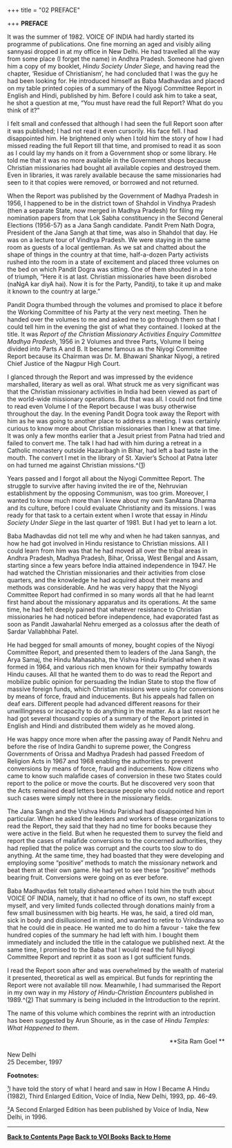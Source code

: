 +++
title = "02 PREFACE"

+++
**PREFACE**

It was the summer of 1982.  VOICE OF INDIA had hardly started its
programme of publications.  One fine morning an aged and visibly ailing
sannyasi dropped in at my office in New Delhi.  He had travelled all the
way from some place (I forget the name) in Andhra Pradesh.  Someone had
given him a copy of my booklet, *Hindu Society Under Siege*, and having
read the chapter, ‘Residue of Christianism’, he had concluded that I was
the guy he had been looking for.  He introduced himself as Baba
Madhavdas and placed on my table printed copies of a summary of the
Niyogi Committee Report in English and Hindi, published by him.  Before
I could ask him to take a seat, he shot a question at me, “You must have
read the full Report?  What do you think of it?”

I felt small and confessed that although I had seen the full Report soon
after it was published; I had not read it even cursorily.  His face
fell.  I had disappointed him.  He brightened only when I told him the
story of how I had missed reading the full Report till that time, and
promised to read it as soon as I could lay my hands on it from a
Government shop or some library.  He told me that it was no more
available in the Government shops because Christian missionaries had
bought all available copies and destroyed them.  Even in libraries, it
was rarely available because the same missionaries had seen to it that
copies were removed, or borrowed and not returned.

When the Report was published by the Government of Madhya Pradesh in
1956, I happened to be in the district town of Shahdol in Vindhya
Pradesh (then a separate State, now merged in Madhya Pradesh) for filing
my nomination papers from that Lok Sabha constituency in the Second
General Elections (1956-57) as a Jana Sangh candidate.  Pandit Prem Nath
Dogra, President of the Jana Sangh at that time, was also in Shahdol
that day.  He was on a lecture tour of Vindhya Pradesh.  We were staying
in the same room as guests of a local gentleman.  As we sat and chatted
about the shape of things in the country at that time, half-a-dozen
Party activists rushed into the room in a state of excitement and placed
three volumes on the bed on which Pandit Dogra was sitting.  One of them
shouted in a tone of triumph, “Here it is at last.  Christian
missionaries have been disrobed (naNgA kar diyA hai).  Now it is for the
Party, Panditji, to take it up and make it known to the country at
large.”

Pandit Dogra thumbed through the volumes and promised to place it before
the Working Committee of his Party at the very next meeting.  Then he
handed over the volumes to me and asked me to go through them so that I
could tell him in the evening the gist of what they contained. I looked
at the title.  It was *Report of the Christian Missionary Activities
Enquiry Committee Madhya Pradesh*, 1956 in 2 Volumes and three Parts,
Volume II being divided into Parts A and B. It became famous as the
Niyogi Committee Report because its Chairman was Dr. M. Bhawani Shankar
Niyogi, a retired Chief Justice of the Nagpur High Court.

I glanced through the Report and was impressed by the evidence
marshalled, literary as well as oral.  What struck me as very
significant was that the Christian missionary activities in India had
been viewed as part of the world-wide missionary operations.  But that
was all. I could not find time to read even Volume I of the Report
because I was busy otherwise throughout the day.  In the evening Pandit
Dogra took away the Report with him as he was going to another place to
address a meeting. I was certainly curious to know more about Christian
missionaries than I knew at that time.  It was only a few months earlier
that a Jesuit priest from Patna had tried and failed to convert me.  The
talk I had had with him during a retreat in a Catholic monastery outside
Hazaribagh in Bihar, had left a bad taste in the mouth.  The convert I
met in the library of St. Xavier’s School at Patna later on had turned
me against Christian missions.^([1](#1))

Years passed and I forgot all about the Niyogi Committee Report.  The
struggle to survive after having invited the ire of the, Nehruvian
establishment by the opposing Communism, was too grim.  Moreover, I
wanted to know much more than I knew about my own SanAtana Dharma and
its culture, before I could evaluate Christianity and its missions. I
was ready for that task to a certain extent when I wrote that essay in
*Hindu Society Under Siege* in the last quarter of 1981.  But I had yet
to learn a lot.

Baba Madhavdas did not tell me why and when he had taken sannyas, and
how he had got involved in Hindu resistance to Christian missions.  All
I could learn from him was that he had moved all over the tribal areas
in Andhra Pradesh, Madhya Pradesh, Bihar, Orissa, West Bengal and Assam,
starting since a few years before India attained independence in 1947. 
He had watched the Christian missionaries and their activities from
close quarters, and the knowledge he had acquired about their means and
methods was considerable.  And he was very happy that the Niyogi
Committee Report had confirmed in so many words all that he had learnt
first hand about the missionary apparatus and its operations.  At the
same time, he had felt deeply pained that whatever resistance to
Christian missionaries he had noticed before independence, had
evaporated fast as soon as Pandit Jawaharlal Nehru emerged as a colossus
after the death of Sardar Vallabhbhai Patel.

He had begged for small amounts of money, bought copies of the Niyogi
Committee Report, and presented them to leaders of the Jana Sangh, the
Arya Samaj, the Hindu Mahasabha, the Vishva Hindu Parishad when it was
formed in 1964, and various rich men known for their sympathy towards
Hindu causes.  All that he wanted them to do was to read the Report and
mobilize public opinion for persuading the Indian State to stop the flow
of massive foreign funds, which Christian missions were using for
conversions by means of force, fraud and inducements.  But his appeals
had fallen on deaf ears.  Different people had advanced different
reasons for their unwillingness or incapacity to do anything in the
matter.  As a last resort he had got several thousand copies of a
summary of the Report printed in English and Hindi and distributed them
widely as he moved along.

He was happy once more when after the passing away of Pandit Nehru and
before the rise of Indira Gandhi to supreme power, the Congress
Governments of Orissa and Madhya Pradesh had passed Freedom of Religion
Acts in 1967 and 1968 enabling the authorities to prevent conversions by
means of force, fraud and inducements.  Now citizens who came to know
such malafide cases of conversion in these two States could report to
the police or move the courts.  But he discovered very soon that the
Acts remained dead letters because people who could notice and report
such cases were simply not there in the missionary fields.

The Jana Sangh and the Vishva Hindu Parishad had disappointed him in
particular.  When he asked the leaders and workers of these
organizations to read the Report, they said that they had no time for
books because they were active in the field.  But when he requested them
to survey the field and report the cases of malafide conversions to the
concerned authorities, they had replied that the police was corrupt and
the courts too slow to do anything.  At the same time, they had boasted
that they were developing and employing some “positive” methods to match
the missionary network and beat them at their own game.  He had yet to
see these “positive” methods bearing fruit.  Conversions were going on
as ever before.

Baba Madhavdas felt totally disheartened when I told him the truth about
VOICE OF INDIA, namely, that it had no office of its own, no staff
except myself, and very limited funds collected through donations mainly
from a few small businessmen with big hearts.  He was, he said, a tired
old man, sick in body and disillusioned in mind, and wanted to retire to
Vrindavana so that he could die in peace.  He wanted me to do him a
favour - take the few hundred copies of the summary he had left with
him.  I bought them immediately and included the title in the catalogue
we published next.  At the same time, I promised to the Baba that I
would read the full Niyogi Committee Report and reprint it as soon as I
got sufficient funds.

I read the Report soon after and was overwhelmed by the wealth of
material it presented, theoretical as well as empirical.  But funds for
reprinting the Report were not available till now.  Meanwhile, I had
summarised the Report in my own way in my *History of Hindu-Christian
Encounters* published in 1989.^([2](#2)) That summary is being included
in the Introduction to the reprint.

The name of this volume which combines the reprint with an introduction
has been suggested by Arun Shourie, as in the case of *Hindu Temples:
What Happened to them*.

<div align="right">

**Sita Ram Goel **

</div>

New Delhi  
25 December, 1997  
 

**Footnotes:**

[¹](#1a)I have told the story of what I heard and saw in How I Became A
Hindu (1982), Third Enlarged Edition, Voice of India, New Delhi, 1993,
pp. 46-49.

[²](#2a)A Second Enlarged Edition has been published by Voice of India,
New Delhi, in 1996.

------------------------------------------------------------------------

**[Back to Contents Page](index.htm)  [Back to VOI
Books](http://voiceofdharma.org/books)  [Back to
Home](http://voiceofdharma.org)**
